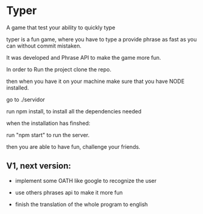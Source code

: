 # Typer

A game that test your ability to quickly type

typer is a fun game, where you have to type a provide phrase as fast as you can without commit mistaken.

It was developed and Phrase API to make the game more fun.

In order to Run the project clone the repo.

then when you have it on your machine make sure that you have NODE installed.

go to ./servidor 

run npm install, to install all the dependencies needed 

when the installation has finshed:

run "npm start" to run the server.

then you are able to have fun, challenge your friends.



## V1, next version:

- implement some OATH like google to recognize the user

- use others phrases api to make it more fun

- finish the translation of the whole program to english
